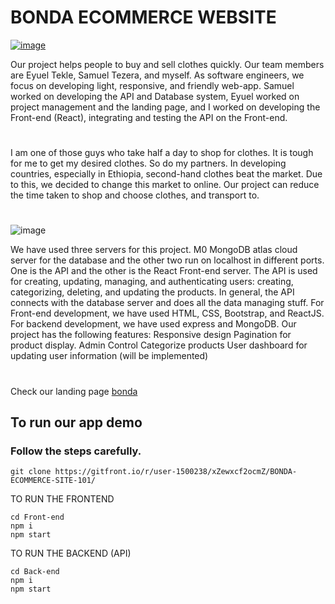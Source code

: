 # BONDA ECOMMERCE WEBSITE

<a href="http://eyasuyid.github.io/bonda" target="_blank">![image](https://user-images.githubusercontent.com/87242555/206868960-be6c0047-8ba0-4933-b502-b00cdeafbd1f.png)</a>

Our project helps people to buy and sell clothes quickly. Our team members are Eyuel Tekle, Samuel Tezera, and myself. As software engineers, we focus on developing light, responsive, and friendly web-app. Samuel worked on developing the API and Database system, Eyuel worked on project management and the landing page, and I worked on developing the Front-end (React), integrating and testing the API on the Front-end.
#
I am one of those guys who take half a day to shop for clothes. It is tough for me to get my desired clothes. So do my partners. In developing countries, especially in Ethiopia, second-hand clothes beat the market. Due to this, we decided to change this market to online. Our project can reduce the time taken to shop and choose clothes, and transport to.
#
![image](https://user-images.githubusercontent.com/87242555/206869122-c72162f1-5143-467d-ba80-366325be05d0.png)

We have used three servers for this project. M0 MongoDB atlas cloud server for the database and the other two run on localhost in different ports. One is the API and the other is the React Front-end server. The API is used for creating, updating, managing, and authenticating users: creating, categorizing, deleting, and updating the products. In general, the API connects with the database server and does all the data managing stuff. For Front-end development, we have used HTML, CSS, Bootstrap, and ReactJS. For backend development, we have used express and MongoDB. Our project has the following features:
Responsive design
Pagination for product display.
Admin Control
Categorize products
User dashboard for updating user information (will be implemented)
#
Check our landing page
<a href="http://eyasuyid.github.io/bonda" target="_blank">bonda</a>
## To run our app demo
### Follow the steps carefully.

```
git clone https://gitfront.io/r/user-1500238/xZewxcf2ocmZ/BONDA-ECOMMERCE-SITE-101/
```
TO RUN THE FRONTEND

```
cd Front-end
npm i
npm start
```

TO RUN THE BACKEND (API)

```
cd Back-end
npm i
npm start
```
